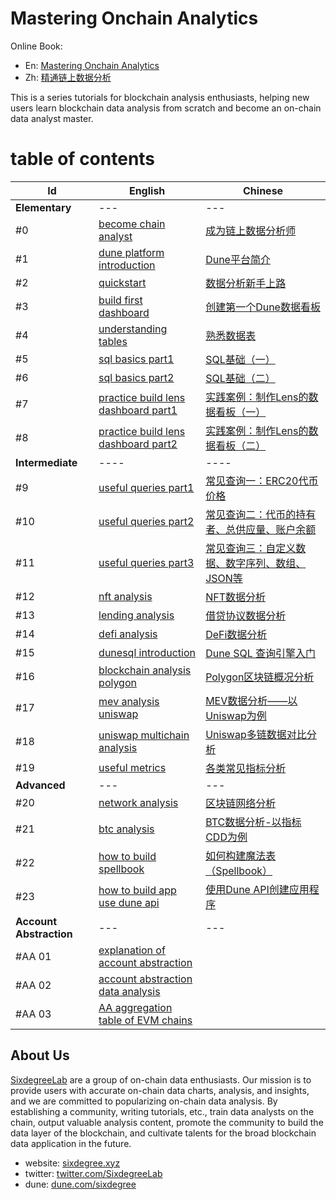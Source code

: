 # Mastering Onchain Analytics

Online Book: 
- En: [Mastering Onchain Analytics](https://tutorial.sixdegree.xyz/)
- Zh: [精通链上数据分析](https://tutorial.sixdegree.xyz/v/zh/)

This is a series tutorials for blockchain analysis enthusiasts, helping new users learn blockchain data analysis from scratch and become an on-chain data analyst master.


# table of contents
| **Id**           | **English**                                                                                | **Chinese**                                                                |
|------------------|--------------------------------------------------------------------------------------------|----------------------------------------------------------------------------|
| **Elementary**   | ---                                                                                        | ---                                                                        |
| #0           | [become chain analyst](en/ch00/ch00-become-chain-analyst.md)                               | [成为链上数据分析师](zh/ch00/ch00-become-chain-analyst.md)                          |
| #1           | [dune platform introduction](en/ch01/ch01-dune-platform-introduction.md)                   | [Dune平台简介](zh/ch01/ch01-dune-platform-introduction.md)                     |
| #2           | [quickstart](en/ch02/ch02-quickstart.md)                                                   | [数据分析新手上路](zh/ch02/ch02-quickstart.md)                                     |
| #3           | [build first dashboard](en/ch03/ch03-build-first-dashboard.md)                             | [创建第一个Dune数据看板](zh/ch03/ch03-build-first-dashboard.md)                     |
| #4           | [understanding tables](en/ch04/ch04-understanding-tables.md)                               | [熟悉数据表](zh/ch04/ch04-understanding-tables.md)                              |
| #5           | [sql basics part1](en/ch05/ch05-sql-basics-part1.md)                                       | [SQL基础（一）](zh/ch05/ch05-sql-basics-part1.md)                               |
| #6           | [sql basics part2](en/ch06/ch06-sql-basics-part2.md)                                       | [SQL基础（二）](zh/ch06/ch06-sql-basics-part2.md)                               |
| #7           | [practice build lens dashboard part1](en/ch07/ch07-practice-build-lens-dashboard-part1.md) | [实践案例：制作Lens的数据看板（一）](zh/ch07/ch07-practice-build-lens-dashboard-part1.md) |
| #8           | [practice build lens dashboard part2](en/ch08/ch08-practice-build-lens-dashboard-part2.md) | [实践案例：制作Lens的数据看板（二）](zh/ch08/ch08-practice-build-lens-dashboard-part2.md) |
| **Intermediate** | ----                                                                                     | ----                                                                       |
| #9           | [useful queries part1](en/ch09/ch09-useful-queries-part1.md)                               | [常见查询一：ERC20代币价格](zh/ch09/ch09-useful-queries-part1.md)                    |
| #10          | [useful queries part2](en/ch10/ch10-useful-queries-part2.md)                               | [常见查询二：代币的持有者、总供应量、账户余额](zh/ch10/ch10-useful-queries-part2.md)             |
| #11          | [useful queries part3](en/ch11/ch11-useful-queries-part3.md)                               | [常见查询三：自定义数据、数字序列、数组、JSON等](zh/ch11/ch11-useful-queries-part3.md)          |
| #12          | [nft analysis](en/ch12/ch12-nft-analysis.md)                                               | [NFT数据分析](zh/ch12/ch12-nft-analysis.md)                                    |
| #13          | [lending analysis](en/ch13/ch13-lending-analysis.md)                                       | [借贷协议数据分析](zh/ch13/ch13-lending-analysis.md)                               |
| #14          | [defi analysis](en/ch14/ch14-defi-analysis.md)                                             | [DeFi数据分析](zh/ch14/ch14-defi-analysis.md)                                  |
| #15          | [dunesql introduction](en/ch15/ch15-dunesql-introduction.md)                               | [Dune SQL 查询引擎入门](zh/ch15/ch15-dunesql-introduction.md)                    |
| #16          | [blockchain analysis polygon](en/ch16/ch16-blockchain-analysis-polygon.md)                 | [Polygon区块链概况分析](zh/ch16/ch16-blockchain-analysis-polygon.md)              |
| #17          | [mev analysis uniswap](en/ch17/ch17-mev-analysis-uniswap.md)                               | [MEV数据分析——以Uniswap为例](zh/ch17/ch17-mev-analysis-uniswap.md)                |
| #18          | [uniswap multichain analysis](en/ch18/ch18-uniswap-multichain-analysis.md)                 | [Uniswap多链数据对比分析](zh/ch18/ch18-uniswap-multichain-analysis.md)             |
| #19          | [useful metrics](en/ch19/ch19-useful-metrics.md)                                           | [各类常见指标分析](zh/ch19/ch19-useful-metrics.md)                                 |
| **Advanced**     |  ---                                                                                       |  ---                                                                       |
| #20          | [network analysis](en/ch20/ch20-network-analysis.md)                                       | [区块链网络分析](zh/ch20/ch20-network-analysis.md)                                |
| #21          | [btc analysis](en/ch21/ch21-btc-analysis.md)                                               | [BTC数据分析-以指标CDD为例](zh/ch21/ch21-btc-analysis.md)                           |
| #22          | [how to build spellbook](en/ch22/ch22-how-to-build-spellbook.md)                           | [如何构建魔法表（Spellbook）](zh/ch22/ch22-how-to-build-spellbook.md)               |
| #23          | [how to build app use dune api](en/ch23/ch23-how-to-build-app-use-dune-api.md)             | [使用Dune API创建应用程序](zh/ch23/ch23-how-to-build-app-use-dune-api.md)          |
| **Account Abstraction**     |  ---                                                                                       |  ---                                                                       |
| #AA 01          | [explanation of account abstraction](ch24/ch24-explanation-of-account-abstraction.md)                                       |                                 |
| #AA 02          | [account abstraction data analysis](ch25/ch25-account-abstraction-data-analysis.md)                                               |                            |
| #AA 03          | [AA aggregation table of EVM chains](ch26/ch26-AA-aggregation-table-of-EVM-chains.md)                           |                |



## About Us

[SixdegreeLab](https://twitter.com/SixdegreeLab) are a group of on-chain data enthusiasts. Our mission is to provide users with accurate on-chain data charts, analysis, and insights, and we are committed to popularizing on-chain data analysis. By establishing a community, writing tutorials, etc., train data analysts on the chain, output valuable analysis content, promote the community to build the data layer of the blockchain, and cultivate talents for the broad blockchain data application in the future.

- website: [sixdegree.xyz](https://sixdegree.xyz)
- twitter: [twitter.com/SixdegreeLab](https://twitter.com/SixdegreeLab)
- dune: [dune.com/sixdegree](https://dune.com/sixdegree)